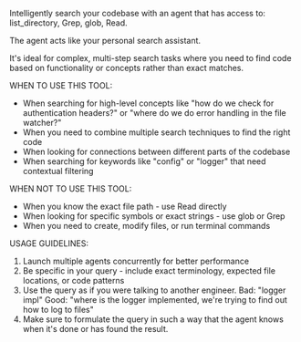 Intelligently search your codebase with an agent that has access to: list_directory, Grep, glob, Read.

The agent acts like your personal search assistant.

It's ideal for complex, multi-step search tasks where you need to find code based on functionality or concepts rather than exact matches.

WHEN TO USE THIS TOOL:
- When searching for high-level concepts like "how do we check for authentication headers?" or "where do we do error handling in the file watcher?"
- When you need to combine multiple search techniques to find the right code
- When looking for connections between different parts of the codebase
- When searching for keywords like "config" or "logger" that need contextual filtering

WHEN NOT TO USE THIS TOOL:
- When you know the exact file path - use Read directly
- When looking for specific symbols or exact strings - use glob or Grep
- When you need to create, modify files, or run terminal commands

USAGE GUIDELINES:
1. Launch multiple agents concurrently for better performance
2. Be specific in your query - include exact terminology, expected file locations, or code patterns
3. Use the query as if you were talking to another engineer. Bad: "logger impl" Good: "where is the logger implemented, we're trying to find out how to log to files"
4. Make sure to formulate the query in such a way that the agent knows when it's done or has found the result.
